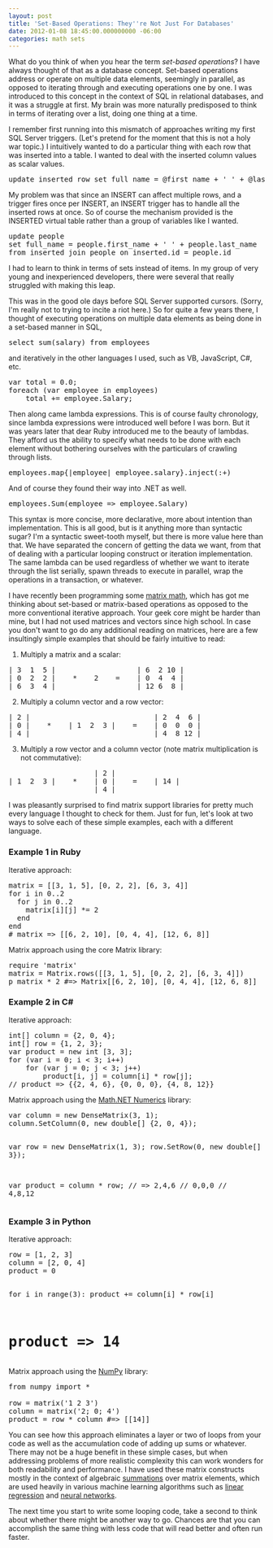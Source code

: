 ```yaml
---
layout: post
title: 'Set-Based Operations: They''re Not Just For Databases'
date: 2012-01-08 18:45:00.000000000 -06:00
categories: math sets
---
```

What do you think of when you hear the term <em>set-based operations</em>? I have always thought of that as a database concept. Set-based operations address or operate on multiple data elements, seemingly in parallel, as opposed to iterating through and executing operations one by one. I was introduced to this concept in the context of SQL in relational databases, and it was a struggle at first. My brain was more naturally predisposed to think in terms of iterating over a list, doing one thing at a time.

I remember first running into this mismatch of approaches writing my first SQL Server triggers. (Let's pretend for the moment that this is not a holy war topic.) I intuitively wanted to do a particular thing with each row that was inserted into a table. I wanted to deal with the inserted column values as scalar values.
<pre class="prettyprint">update inserted_row set full_name = @first_name + ' ' + @last_name</pre>
My problem was that since an INSERT can affect multiple rows, and a trigger fires once per INSERT, an INSERT trigger has to handle all the inserted rows at once. So of course the mechanism provided is the INSERTED virtual table rather than a group of variables like I wanted.
<pre class="prettyprint">update people
set full_name = people.first_name + ' ' + people.last_name
from inserted join people on inserted.id = people.id</pre>
I had to learn to think in terms of sets instead of items. In my group of very young and inexperienced developers, there were several that really struggled with making this leap.

This was in the good ole days before SQL Server supported cursors. (Sorry, I'm really not to trying to incite a riot here.) So for quite a few years there, I thought of executing operations on multiple data elements as being done in a set-based manner in SQL,
<pre class="prettyprint">select sum(salary) from employees</pre>
and iteratively in the other languages I used, such as VB, JavaScript, C#, etc.
<pre class="prettyprint">var total = 0.0;
foreach (var employee in employees)
    total += employee.Salary;</pre>
Then along came lambda expressions. This is of course faulty chronology, since lambda expressions were introduced well before I was born. But it was years later that dear Ruby introduced me to the beauty of lambdas. They afford us the ability to specify what needs to be done with each element without bothering ourselves with the particulars of crawling through lists.
<pre class="prettyprint">employees.map{|employee| employee.salary}.inject(:+)</pre>
And of course they found their way into .NET as well.
<pre class="prettyprint">employees.Sum(employee =&gt; employee.Salary)</pre>
This syntax is more concise, more declarative, more about intention than implementation. This is all good, but is it anything more than syntactic sugar? I'm a syntactic sweet-tooth myself, but there is more value here than that. We have separated the concern of getting the data we want, from that of dealing with a particular looping construct or iteration implementation. The same lambda can be used regardless of whether we want to iterate through the list serially, spawn threads to execute in parallel, wrap the operations in a transaction, or whatever.

I have recently been programming some <a href="http://en.wikipedia.org/wiki/Matrix_math" target="_blank">matrix math</a>, which has got me thinking about set-based or matrix-based operations as opposed to the more conventional iterative approach. Your geek core might be harder than mine, but I had not used matrices and vectors since high school. In case you don't want to go do any additional reading on matrices, here are a few insultingly simple examples that should be fairly intuitive to read:

1. Multiply a matrix and a scalar:
<pre class="prettyprint">| 3  1  5 |                   | 6  2 10 |
| 0  2  2 |    *    2    =    | 0  4  4 |
| 6  3  4 |                   | 12 6  8 |</pre>
2. Multiply a column vector and a row vector:
<pre class="prettyprint">| 2 |                             | 2  4  6 |
| 0 |    *    | 1  2  3 |    =    | 0  0  0 |
| 4 |                             | 4  8 12 |</pre>
3. Multiply a row vector and a column vector (note matrix multiplication is not commutative):
<pre class="prettyprint">                    | 2 |
| 1  2  3 |    *    | 0 |    =    | 14 |
                    | 4 |</pre>
I was pleasantly surprised to find matrix support libraries for pretty much every language I thought to check for them. Just for fun, let's look at two ways to solve each of these simple examples, each with a different language.
<h3>Example 1 in Ruby</h3>
Iterative approach:
<pre class="prettyprint">matrix = [[3, 1, 5], [0, 2, 2], [6, 3, 4]]
for i in 0..2
  for j in 0..2
    matrix[i][j] *= 2
  end
end
# matrix =&gt; [[6, 2, 10], [0, 4, 4], [12, 6, 8]]</pre>
Matrix approach using the core Matrix library:
<pre class="prettyprint">require 'matrix'
matrix = Matrix.rows([[3, 1, 5], [0, 2, 2], [6, 3, 4]])
p matrix * 2 #=&gt; Matrix[[6, 2, 10], [0, 4, 4], [12, 6, 8]]</pre>
<h3>Example 2 in C#</h3>
Iterative approach:
<pre class="prettyprint">int[] column = {2, 0, 4};
int[] row = {1, 2, 3};
var product = new int [3, 3];
for (var i = 0; i &lt; 3; i++)
    for (var j = 0; j &lt; 3; j++)
        product[i, j] = column[i] * row[j];
// product =&gt; {{2, 4, 6}, {0, 0, 0}, {4, 8, 12}}</pre>
Matrix approach using the <a href="http://numerics.mathdotnet.com/" target="_blank">Math.NET Numerics</a> library:
<pre class="prettyprint">var column = new DenseMatrix(3, 1);
column.SetColumn(0, new double[] {2, 0, 4});

var row = new DenseMatrix(1, 3);
row.SetRow(0, new double[] {1, 2, 3});

var product = column * row;
// =&gt; 2,4,6
//    0,0,0
//    4,8,12</pre>
<h3>Example 3 in Python</h3>
Iterative approach:
<pre class="prettyprint">row = [1, 2, 3]
column = [2, 0, 4]
product = 0

for i in range(3):
    product += column[i] * row[i]

# product =&gt; 14</pre>
Matrix approach using the <a href="http://numpy.scipy.org/" target="_blank">NumPy</a> library:
<pre class="prettyprint">from numpy import *

row = matrix('1 2 3')
column = matrix('2; 0; 4')
product = row * column #=&gt; [[14]]</pre>
You can see how this approach eliminates a layer or two of loops from your code as well as the accumulation code of adding up sums or whatever. There may not be a huge benefit in these simple cases, but when addressing problems of more realistic complexity this can work wonders for both readability and performance. I have used these matrix constructs mostly in the context of algebraic <a href="http://en.wikipedia.org/wiki/Summation" target="_blank">summations</a> over matrix elements, which are used heavily in various machine learning algorithms such as <a href="http://en.wikipedia.org/wiki/Linear_regression" target="_blank">linear regression</a> and <a href="http://en.wikipedia.org/wiki/Artificial_neural_network" target="_blank">neural networks</a>.

The next time you start to write some looping code, take a second to think about whether there might be another way to go. Chances are that you can accomplish the same thing with less code that will read better and often run faster.

